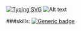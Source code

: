 [![Typing SVG](https://readme-typing-svg.herokuapp.com/?lines=hello+my+name+is;johannes&color=ffffff)](https://git.io/typing-svg)
![Alt text](https://spotify-recently-played-readme.vercel.app/api?user=johannesll)



###skills:
[![Generic badge](https://img.shields.io/badge/html-great-<COLOR>.svg)](https://shields.io/)
